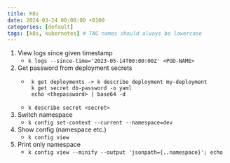 ```yaml
---
title: K8s
date: 2024-03-24 00:00:00 +0100
categories: [default]
tags: [k8s, kubernetes] # TAG names should always be lowercase
---
```


1. View logs since given timestamp
   - `k logs --since-time='2023-05-14T00:00:00Z' <POD-NAME>`
2. Get password from deployment secrets
   - ```shell
      k get deployments -> k describe deployment my-deployment
      k get secret db-password -o yaml
      echo <thepassword> | base64 -d
     ```
   - `k describe secret <secret>`
3. Switch namespace
   - `k config set-context --current --namespace=dev`
4. Show config (namespace etc.)
   - `k config view`
5. Print only namespace
   - `k config view --minify --output 'jsonpath={..namespace}'; echo`
